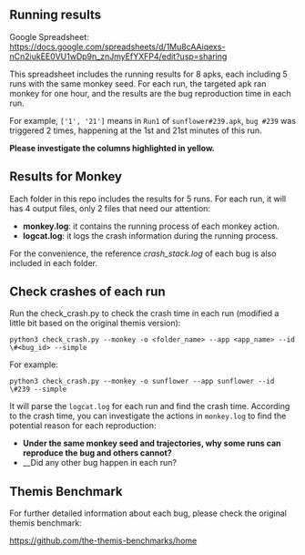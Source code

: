 ## Running results

Google Spreadsheet: https://docs.google.com/spreadsheets/d/1Mu8cAAiqexs-nCn2iukEE0VU1wDp9n_znJmyEfYXFP4/edit?usp=sharing

This spreadsheet includes the running results for 8 apks, each including 5 runs with the same monkey seed. For each run, the targeted apk ran monkey for one hour, and the results are the bug reproduction time in each run. 

For example, `['1', '21']` means in `Run1` of `sunflower#239.apk`, `bug #239` was triggered 2 times, happening at the 1st and 21st minutes of this run. 

__Please investigate the columns highlighted in yellow.__

## Results for Monkey

Each folder in this repo includes the results for 5 runs. For each run, it will has 4 output files, only 2 files that need our attention:

* __monkey.log__: it contains the running process of each monkey action.
* __logcat.log__: it logs the crash information during the running process.

For the convenience, the reference _crash_stack.log_ of each bug is also included in each folder.

## Check crashes of each run

Run the check_crash.py to check the crash time in each run (modified a little bit based on the original themis version):

`python3 check_crash.py --monkey -o <folder_name> --app <app_name> --id \#<bug_id> --simple`

For example:

`python3 check_crash.py --monkey -o sunflower --app sunflower --id \#239 --simple`

It will parse the `logcat.log` for each run and find the crash time. According to the crash time, you can investigate the actions in `monkey.log` to find the potential reason for each reproduction: 

* __Under the same monkey seed and trajectories, why some runs can reproduce the bug and others cannot?__
* __Did any other bug happen in each run?

## Themis Benchmark
For further detailed information about each bug, please check the original themis benchmark: 

https://github.com/the-themis-benchmarks/home
